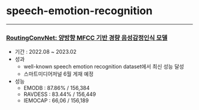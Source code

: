 # speech-emotion-recognition
<hr>

### [RoutingConvNet: 양방향 MFCC 기반 경량 음성감정인식 모델](https://drive.google.com/file/d/1f5inToQ9VGXeXy05NO_UlubJX7jKieJR/view?usp=sharing)
- 기간 : 2022.08 ~ 2023.02
- 성과
  - well-known speech emotion recognition dataset에서 최신 성능 달성
  - 스마트미디어저널 6월 게재 예정
- 성능
  - EMODB : 87.86% / 156,384
  - RAVDESS : 83.44% / 156,449
  - IEMOCAP : 66,06 / 156,189
